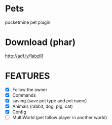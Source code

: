 # Pets

pocketmine pet plugin

# Download (phar)
http://adf.ly/1abzIR

# FEATURES
- [x] Follow the owner
- [x] Commands
- [x] saving (save pet type and pet name)
- [x] Animals (rabbit, dog, pig, cat)
- [x] Config
- [ ] MultiWorld (pet follow player in another world)

